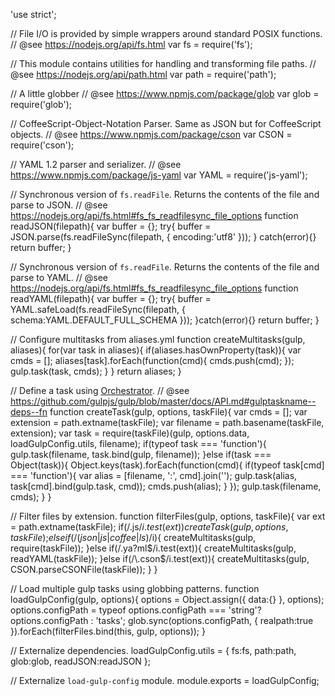 'use strict';

// File I/O is provided by simple wrappers around standard POSIX functions.
// @see https://nodejs.org/api/fs.html
var fs = require('fs');

// This module contains utilities for handling and transforming file paths.
// @see https://nodejs.org/api/path.html
var path = require('path');

// A little globber
// @see https://www.npmjs.com/package/glob
var glob = require('glob');

// CoffeeScript-Object-Notation Parser. Same as JSON but for CoffeeScript objects.
// @see https://www.npmjs.com/package/cson
var CSON = require('cson');

// YAML 1.2 parser and serializer.
// @see https://www.npmjs.com/package/js-yaml
var YAML = require('js-yaml');

// Synchronous version of `fs.readFile`. Returns the contents of the file and parse to JSON.
// @see https://nodejs.org/api/fs.html#fs_fs_readfilesync_file_options
function readJSON(filepath){
  var buffer = {};
  try{
    buffer = JSON.parse(fs.readFileSync(filepath, { encoding:'utf8' }));
  } catch(error){}
  return buffer;
}

// Synchronous version of `fs.readFile`. Returns the contents of the file and parse to YAML.
// @see https://nodejs.org/api/fs.html#fs_fs_readfilesync_file_options
function readYAML(filepath){
  var buffer = {};
  try{
    buffer = YAML.safeLoad(fs.readFileSync(filepath, { schema:YAML.DEFAULT_FULL_SCHEMA }));
  }catch(error){}
  return buffer;
}

// Configure multitasks from aliases.yml
function createMultitasks(gulp, aliases){
  for(var task in aliases){
    if(aliases.hasOwnProperty(task)){
      var cmds = [];
      aliases[task].forEach(function(cmd){
        cmds.push(cmd);
      });
      gulp.task(task, cmds);
    }
  }
  return aliases;
}

// Define a task using [Orchestrator](https://github.com/robrich/orchestrator).
// @see https://github.com/gulpjs/gulp/blob/master/docs/API.md#gulptaskname--deps--fn
function createTask(gulp, options, taskFile){
  var cmds = [];
  var extension = path.extname(taskFile);
  var filename = path.basename(taskFile, extension);
  var task = require(taskFile)(gulp, options.data, loadGulpConfig.utils, filename);
  if(typeof task === 'function'){
    gulp.task(filename, task.bind(gulp, filename));
  }else if(task === Object(task)){
    Object.keys(task).forEach(function(cmd){
      if(typeof task[cmd] === 'function'){
        var alias = [filename, ':', cmd].join('');
        gulp.task(alias, task[cmd].bind(gulp.task, cmd));
        cmds.push(alias);
      }
    });
    gulp.task(filename, cmds);
  }
}

// Filter files by extension.
function filterFiles(gulp, options, taskFile){
  var ext = path.extname(taskFile);
  if(/\.js$/i.test(ext)){
    createTask(gulp, options, taskFile);
  }else if(/(json|js|coffee|ls)$/i){
    createMultitasks(gulp, require(taskFile));
  }else if(/\.ya?ml$/i.test(ext)){
    createMultitasks(gulp, readYAML(taskFile));
  }else if(/\.cson$/i.test(ext)){
    createMultitasks(gulp, CSON.parseCSONFile(taskFile));
  }
}

// Load multiple gulp tasks using globbing patterns.
function loadGulpConfig(gulp, options){
  options = Object.assign({ data:{} }, options);
  options.configPath = typeof options.configPath === 'string'? options.configPath : 'tasks';
  glob.sync(options.configPath, { realpath:true }).forEach(filterFiles.bind(this, gulp, options));
}

// Externalize dependencies.
loadGulpConfig.utils = {
  fs:fs,
  path:path,
  glob:glob,
  readJSON:readJSON
};

// Externalize `load-gulp-config` module.
module.exports = loadGulpConfig;
